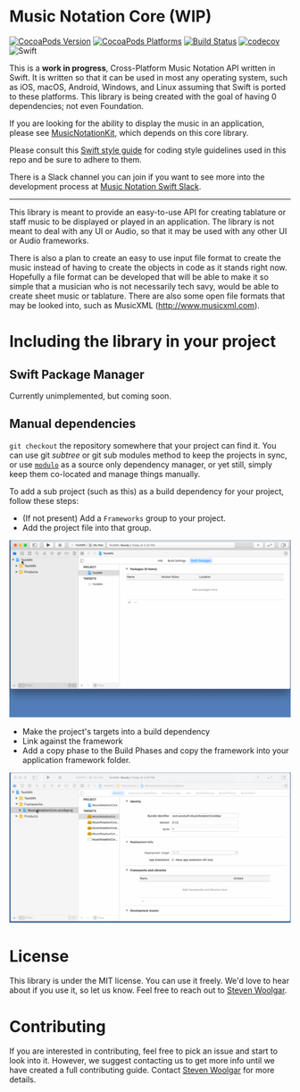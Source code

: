 Music Notation Core (WIP)
==============

[![CocoaPods Version](https://img.shields.io/cocoapods/v/MusicNotationCore.svg)](#)
[![CocoaPods Platforms](https://img.shields.io/cocoapods/p/MusicNotationCore.svg)](#)
[![Build Status](https://travis-ci.org/drumnkyle/music-notation-core.svg?branch=master)](https://travis-ci.org/drumnkyle/music-notation-core)
[![codecov](https://codecov.io/gh/drumnkyle/music-notation-core/branch/master/graph/badge.svg)](https://codecov.io/gh/drumnkyle/music-notation-core/)
![Swift](https://img.shields.io/badge/%20in-swift%205.3-orange.svg)

This is a **work in progress**, Cross-Platform Music Notation API written in Swift. It is written so that it can be used in most any operating system, such as iOS, macOS, Android, Windows, and Linux assuming that Swift is ported to these platforms. This library is being created with the goal of having 0 dependencies; not even Foundation.

If you are looking for the ability to display the music in an application, please see [MusicNotationKit](https://github.com/drumnkyle/music-notation-kit), which depends on this core library.

Please consult this [Swift style guide](https://github.com/drumnkyle/swift-style-guide) for coding style guidelines used in this repo and be sure to adhere to them.

There is a Slack channel you can join if you want to see more into the development process at [Music Notation Swift Slack](https://join.slack.com/t/musicnotationswift/shared_invite/enQtOTE1NzQyMzI5MTA2LWZlN2MyNmI5MjA2Njc4MGQ5N2IxNzYzY2QxMmYwNmFlNDNmNjUwNjBlMGY1MWIzNDkxMzY2MzAwNjc4NTJkNjU).

---

This library is meant to provide an easy-to-use API for creating tablature or staff music to be displayed or played in an application. The library is not meant to deal with any UI or Audio, so that it may be used with any other UI or Audio frameworks.

There is also a plan to create an easy to use input file format to create the music instead of having to create the objects in code as it stands right now. Hopefully a file format can be developed that will be able to make it so simple that a musician who is not necessarily tech savy, would be able to create sheet music or tablature. There are also some open file formats that may be looked into, such as MusicXML (http://www.musicxml.com).

# Including the library in your project

## Swift Package Manager

Currently unimplemented, but coming soon.

## Manual dependencies

`git checkout` the repository somewhere that your project can find it. You can use git _subtree_ or git sub modules method to keep the projects in sync, or use [`modulo`](https://github.com/modulo-dm/modulo) as a source only dependency manager, or yet still, simply keep them co-located and manage things manually.

To add a sub project (such as this) as a build dependency for your project, follow these steps:

- (If not present) Add a `Frameworks` group to your project.
- Add the project file into that group.

![Step1 & 2](docs/AddingFrameworkGroup.gif)

- Make the project's targets into a build dependency
- Link against the framework
- Add a copy phase to the Build Phases and copy the framework into your application framework folder.

![Step3, 4 & 5](docs/AddingFrameworkDeps.gif)

# License
This library is under the MIT license. You can use it freely. We'd love to hear about if you use it, so let us know. Feel free to reach out to [Steven Woolgar](mailto:woolie@gmail.com).

# Contributing
If you are interested in contributing, feel free to pick an issue and start to look into it. However, we suggest contacting us to get more info until we have created a full contributing guide. Contact [Steven Woolgar](mailto:woolie@gmail.com) for more details.
